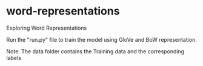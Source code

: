 # word-representations
Exploring Word Representations

Run the "run.py" file to train the model using GloVe and BoW representation.

Note:
The data folder contains the Training data and the corresponding labels
